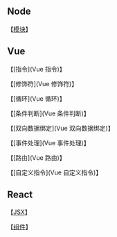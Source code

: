 ## Node

【[模块](模块)】

## Vue

【[指令](Vue 指令)】

【[修饰符](Vue 修饰符)】

【[循环](Vue 循环)】

【[条件判断](Vue 条件判断)】

【[双向数据绑定](Vue 双向数据绑定)】

【[事件处理](Vue 事件处理)】

【[路由](Vue 路由)】

【[自定义指令](Vue 自定义指令)】

## React

【[JSX](JSX)】

【[组件](组件)】

###  
